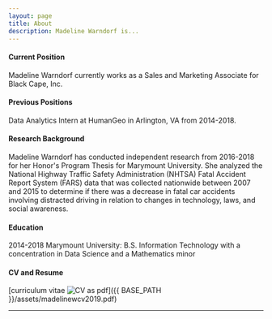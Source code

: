 ```yaml
---
layout: page
title: About
description: Madeline Warndorf is...
---
```


#### <a name="currentposition"></a>Current Position
Madeline Warndorf currently works as a Sales and Marketing Associate for Black Cape, Inc.


#### <a name="previousposition"></a>Previous Positions
Data Analytics Intern at HumanGeo in Arlington, VA from 2014-2018.


#### <a name="researchbackground"></a>Research Background
Madeline Warndorf has conducted independent research from 2016-2018 for her Honor's Program Thesis for Marymount University. She analyzed the National Highway Traffic Safety Administration (NHTSA) Fatal Accident Report System (FARS) data that was collected nationwide between 2007 and 2015 to determine if there was a decrease in fatal car accidents involving distracted driving in relation to changes in technology, laws, and social awareness.


#### <a name="education"></a>Education
2014-2018 Marymount University: B.S. Information Technology with a concentration in Data Science and a Mathematics minor


#### <a name="cvandresume"></a>CV and Resume
[curriculum vitae ![CV as pdf](icons16/pdf-icon.png)]({{ BASE_PATH }}/assets/madelinewcv2019.pdf)

---
